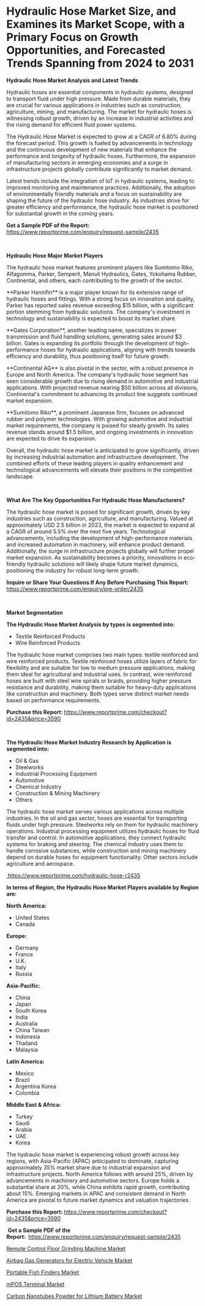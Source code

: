 <p><h1>Hydraulic Hose Market Size, and Examines its Market Scope, with a Primary Focus on Growth Opportunities, and Forecasted Trends Spanning from 2024 to 2031</h1></p><p><strong>Hydraulic Hose Market Analysis and Latest Trends</strong></p>
<p><p>Hydraulic hoses are essential components in hydraulic systems, designed to transport fluid under high pressure. Made from durable materials, they are crucial for various applications in industries such as construction, agriculture, mining, and manufacturing. The market for hydraulic hoses is witnessing robust growth, driven by an increase in industrial activities and the rising demand for efficient fluid power systems.</p><p>The Hydraulic Hose Market is expected to grow at a CAGR of 6.80% during the forecast period. This growth is fueled by advancements in technology and the continuous development of new materials that enhance the performance and longevity of hydraulic hoses. Furthermore, the expansion of manufacturing sectors in emerging economies and a surge in infrastructure projects globally contribute significantly to market demand.</p><p>Latest trends include the integration of IoT in hydraulic systems, leading to improved monitoring and maintenance practices. Additionally, the adoption of environmentally friendly materials and a focus on sustainability are shaping the future of the hydraulic hose industry. As industries strive for greater efficiency and performance, the hydraulic hose market is positioned for substantial growth in the coming years.</p></p>
<p><strong>Get a Sample PDF of the Report:&nbsp;</strong> <a href="https://www.reportprime.com/enquiry/request-sample/2435">https://www.reportprime.com/enquiry/request-sample/2435</a></p>
<p>&nbsp;</p>
<p><strong>Hydraulic Hose Major Market Players</strong></p>
<p><p>The hydraulic hose market features prominent players like Sumitomo Riko, Alfagomma, Parker, Semperit, Manuli Hydraulics, Gates, Yokohama Rubber, Continental, and others, each contributing to the growth of the sector.</p><p>**Parker Hannifin** is a major player known for its extensive range of hydraulic hoses and fittings. With a strong focus on innovation and quality, Parker has reported sales revenue exceeding $15 billion, with a significant portion stemming from hydraulic solutions. The company's investment in technology and sustainability is expected to boost its market share.</p><p>**Gates Corporation**, another leading name, specializes in power transmission and fluid handling solutions, generating sales around $3 billion. Gates is expanding its portfolio through the development of high-performance hoses for hydraulic applications, aligning with trends towards efficiency and durability, thus positioning itself for future growth.</p><p>**Continental AG** is also pivotal in the sector, with a robust presence in Europe and North America. The company's hydraulic hose segment has seen considerable growth due to rising demand in automotive and industrial applications. With projected revenue nearing $50 billion across all divisions, Continental's commitment to advancing its product line suggests continued market expansion.</p><p>**Sumitomo Riko**, a prominent Japanese firm, focuses on advanced rubber and polymer technologies. With growing automotive and industrial market requirements, the company is poised for steady growth. Its sales revenue stands around $1.5 billion, and ongoing investments in innovation are expected to drive its expansion.</p><p>Overall, the hydraulic hose market is anticipated to grow significantly, driven by increasing industrial automation and infrastructure development. The combined efforts of these leading players in quality enhancement and technological advancements will elevate their positions in the competitive landscape.</p></p>
<p>&nbsp;</p>
<p><strong>What Are The Key Opportunities For Hydraulic Hose Manufacturers?</strong></p>
<p><p>The hydraulic hose market is poised for significant growth, driven by key industries such as construction, agriculture, and manufacturing. Valued at approximately USD 2.5 billion in 2023, the market is expected to expand at a CAGR of around 5.5% over the next five years. Technological advancements, including the development of high-performance materials and increased automation in machinery, will enhance product demand. Additionally, the surge in infrastructure projects globally will further propel market expansion. As sustainability becomes a priority, innovations in eco-friendly hydraulic solutions will likely shape future market dynamics, positioning the industry for robust long-term growth.</p></p>
<p><strong>Inquire or Share Your Questions If Any Before Purchasing This Report:</strong> <a href="https://www.reportprime.com/enquiry/pre-order/2435">https://www.reportprime.com/enquiry/pre-order/2435</a></p>
<p>&nbsp;</p>
<p><strong>Market Segmentation</strong></p>
<p><strong>The Hydraulic Hose Market Analysis by types is segmented into:</strong></p>
<p><ul><li>Textile Reinforced Products</li><li>Wire Reinforced Products</li></ul></p>
<p><p>The hydraulic hose market comprises two main types: textile reinforced and wire reinforced products. Textile reinforced hoses utilize layers of fabric for flexibility and are suitable for low to medium pressure applications, making them ideal for agricultural and industrial uses. In contrast, wire reinforced hoses are built with steel wire spirals or braids, providing higher pressure resistance and durability, making them suitable for heavy-duty applications like construction and machinery. Both types serve distinct market needs based on performance requirements.</p></p>
<p><strong>Purchase this Report:&nbsp;</strong><a href="https://www.reportprime.com/checkout?id=2435&price=3590">https://www.reportprime.com/checkout?id=2435&price=3590</a></p>
<p>&nbsp;</p>
<p><strong>The Hydraulic Hose Market Industry Research by Application is segmented into:</strong></p>
<p><ul><li>Oil & Gas</li><li>Steelworks</li><li>Industrial Processing Equipment</li><li>Automotive</li><li>Chemical Industry</li><li>Construction & Mining Machinery</li><li>Others</li></ul></p>
<p><p>The hydraulic hose market serves various applications across multiple industries. In the oil and gas sector, hoses are essential for transporting fluids under high pressure. Steelworks rely on them for hydraulic machinery operations. Industrial processing equipment utilizes hydraulic hoses for fluid transfer and control. In automotive applications, they connect hydraulic systems for braking and steering. The chemical industry uses them to handle corrosive substances, while construction and mining machinery depend on durable hoses for equipment functionality. Other sectors include agriculture and aerospace.</p></p>
<p><a href="https://www.reportprime.com/hydraulic-hose-r2435">&nbsp;https://www.reportprime.com/hydraulic-hose-r2435</a></p>
<p><strong>In terms of Region, the Hydraulic Hose Market Players available by Region are:</strong></p>
<p>
    <p> <strong> North America: </strong>
        <ul>
            <li>United States</li>
            <li>Canada</li>
        </ul>
        </p> 
    <p> <strong> Europe: </strong>
        <ul>
            <li>Germany</li>
            <li>France</li>
            <li>U.K.</li>
            <li>Italy</li>
            <li>Russia</li>
        </ul>
        </p> 
    <p> <strong> Asia-Pacific: </strong>
        <ul>
            <li>China</li>
            <li>Japan</li>
            <li>South Korea</li>
            <li>India</li>
            <li>Australia</li>
            <li>China Taiwan</li>
            <li>Indonesia</li>
            <li>Thailand</li>
            <li>Malaysia</li>
        </ul>
        </p> 
    <p> <strong> Latin America: </strong>
        <ul>
            <li>Mexico</li>
            <li>Brazil</li>
            <li>Argentina Korea</li>
            <li>Colombia</li>
        </ul>
        </p> 
    <p> <strong> Middle East & Africa: </strong>
        <ul>
            <li>Turkey</li>
            <li>Saudi</li>
            <li>Arabia</li>
            <li>UAE</li>
            <li>Korea</li>
        </ul>
    </p>
    </p>
<p><p>The hydraulic hose market is experiencing robust growth across key regions, with Asia-Pacific (APAC) anticipated to dominate, capturing approximately 35% market share due to industrial expansion and infrastructure projects. North America follows with around 25%, driven by advancements in machinery and automotive sectors. Europe holds a substantial share at 20%, while China exhibits rapid growth, contributing about 15%. Emerging markets in APAC and consistent demand in North America are pivotal to future market dynamics and valuation trajectories.</p></p>
<p><strong>Purchase this Report: </strong><a href="https://www.reportprime.com/checkout?id=2435&price=3590">https://www.reportprime.com/checkout?id=2435&price=3590</a></p>
<p>&nbsp;<strong>Get a Sample PDF of the Report:&nbsp;&nbsp;</strong><a href="https://www.reportprime.com/enquiry/request-sample/2435">https://www.reportprime.com/enquiry/request-sample/2435</a></p>
<p><strong></strong></p>
<p><p><a href="https://www.linkedin.com/pulse/global-remote-control-floor-grinding-machine-industry-research-vbn1c?trackingId=JiVNb9gxToqIZCNplRZXRA%3D%3D">Remote Control Floor Grinding Machine Market</a></p><p><a href="https://issuu.com/reportprime-2/docs/airbag-gas-generators-for-electric-_2ef96e0e249207">Airbag Gas Generators for Electric Vehicle Market</a></p><p><a href="https://www.linkedin.com/pulse/unlocking-growth-potential-market-strategic-analysis-portable-rxwqc?trackingId=DgM9t0jKRC2P%2BYZZ9d%2F8SQ%3D%3D">Portable Fish Finders Market</a></p><p><a href="https://www.linkedin.com/pulse/strategic-market-insights-navigating-global-mpos-terminal-landscape-2weoc?trackingId=WlaP4ObuSWmI6T4uaHJnsQ%3D%3D">mPOS Terminal Market</a></p><p><a href="https://issuu.com/reportprime-2/docs/carbon-nanotubes-powder-for-lithium_a963edcf12b70c">Carbon Nanotubes Powder for Lithium Battery Market</a></p></p>